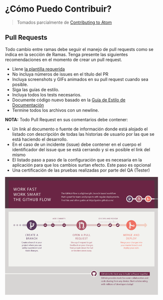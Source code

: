 # ¿Cómo Puedo Contribuir?

> Tomados parcialmente de [Contributing to Atom](https://github.com/atom/atom/blob/master/CONTRIBUTING.md)

## Pull Requests

Todo cambio entre ramas debe seguir el manejo de pull requests como se indica en la sección de Ramas. Tenga presente las siguientes recomendaciones en el momento de crear un pull request.

* Llene [la plantilla requerida](https://github.com/atom/atom/blob/master/PULL_REQUEST_TEMPLATE.md)
* No incluya números de issues en el título del PR
* Incluya screenshots y GIFs animados en su pull request cuando sea posible.
* Siga las guías de estilo.
* Incluya todos los tests necesarios.
* Documente código nuevo basado en la [Guía de Estilo de Documentación](COMMITS_DOCUMENTATION.md)
* Termine todos los archivos con un newline.

**NOTA:** Todo Pull Request en sus comentarios debe contener:
* Un link al documento o fuente de información donde está alojado el listado con descripción de todas las historias de usuario por las que se está haciendo el desarrollo.
* En el caso de un incidente (issue) debe contener en el cuerpo el identificador del issue que se está cerrando y si es posible el link del mismo
* El listado paso a paso de la configuración que es necesaria en la aplicación para que los cambios surtan efecto. Este paso es opcional
* Una certificación de las pruebas realizadas por parte del QA (Tester)

![Git Workflow](../assets/img/git-flow-infographics.png)